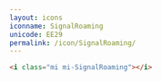 ```yaml
---
layout: icons
iconname: SignalRoaming
unicode: EE29
permalink: /icon/SignalRoaming/
---
```


``` html
<i class="mi mi-SignalRoaming"></i>
```
